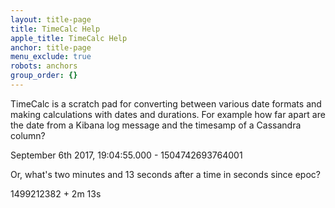 ```yaml
---
layout: title-page
title: TimeCalc Help
apple_title: TimeCalc Help
anchor: title-page
menu_exclude: true
robots: anchors
group_order: {}
---
```

TimeCalc is a scratch pad for converting between various date formats and making calculations with dates
and durations.  For example how far apart are the date from a Kibana log message and the timesamp of 
a Cassandra column?

September 6th 2017, 19:04:55.000 - 1504742693764001

Or, what's two minutes and 13 seconds after a time in seconds since epoc?

1499212382 + 2m 13s

